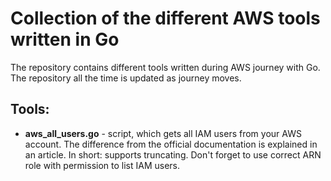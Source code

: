 # Collection of the different AWS tools written in Go

The repository contains different tools written during AWS journey with Go. The repository all the time is updated as journey moves.

## Tools:

* **aws_all_users.go** - script, which gets all IAM users from your AWS account. The difference from the official documentation is explained in an article. In short: supports truncating. Don't forget to use correct ARN role with permission to list IAM users.
